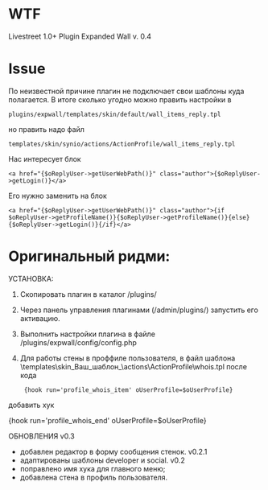 # WTF

Livestreet 1.0+
Plugin Expanded Wall v. 0.4

# Issue

По неизвестной причине плагин не подключает свои шаблоны куда полагается.
В итоге сколько угодно можно править настройки в

`plugins/expwall/templates/skin/default/wall_items_reply.tpl`

но править надо файл

`templates/skin/synio/actions/ActionProfile/wall_items_reply.tpl`

Нас интересует блок

```
<a href="{$oReplyUser->getUserWebPath()}" class="author">{$oReplyUser->getLogin()}</a>
```

Его нужно заменить на блок
```
<a href="{$oReplyUser->getUserWebPath()}" class="author">{if $oReplyUser->getProfileName()}{$oReplyUser->getProfileName()}{else}{$oReplyUser->getLogin()}{/if}</a>
```

# Оригинальный ридми:


УСТАНОВКА:
1. Скопировать плагин в каталог /plugins/
2. Через панель управления плагинами (/admin/plugins/) запустить его активацию.
3. Выполнить настройки плагина в файле /plugins/expwall/config/config.php
4. Для работы стены в проффиле пользователя, в файл шаблона \templates\skin\_Ваш_шаблон_\actions\ActionProfile\whois.tpl
после кода

		{hook run='profile_whois_item' oUserProfile=$oUserProfile}
	</div>
</div>

добавить хук

{hook run='profile_whois_end' oUserProfile=$oUserProfile}

ОБНОВЛЕНИЯ
v0.3
- добавлен редактор в форму сообщения стенок.
v0.2.1
- адаптированы шаблоны developer и social.
v0.2
- поправлено имя хука для главного меню;
- добавлена стена в профиль пользователя.

